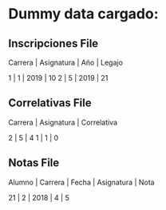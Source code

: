 # Dummy data cargado:

## Inscripciones File

Carrera | Asignatura | Año | Legajo

1 | 1 | 2019 | 10
2 | 5 | 2019 | 21

## Correlativas File

Carrera | Asignatura | Correlativa

2 | 5 | 4
1 | 1 | 0

## Notas File

Alumno | Carrera | Fecha | Asignatura | Nota

21 | 2 | 2018 | 4 | 5
